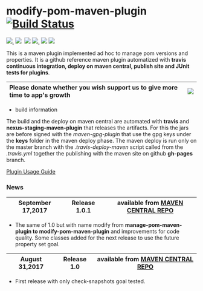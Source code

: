 # modify-pom-maven-plugin [![Build Status](https://travis-ci.org/amanganiello90/modify-pom-maven-plugin.svg)](https://travis-ci.org/amanganiello90/modify-pom-maven-plugin)

<a href="http://search.maven.org/#search%7Cga%7C1%7Ca%3A%22modify-pom-maven-plugin%22"><img src="https://img.shields.io/maven-central/v/com.github.amanganiello90/modify-pom-maven-plugin.svg">
</a>&nbsp;<img src="https://img.shields.io/github/forks/amanganiello90/modify-pom-maven-plugin.svg">&nbsp;
<img src="https://img.shields.io/github/stars/amanganiello90/modify-pom-maven-plugin.svg">&nbsp;<a href="https://github.com/amanganiello90/modify-pom-maven-plugin/issues"><img src="https://img.shields.io/github/issues/amanganiello90/modify-pom-maven-plugin.svg">
</a>&nbsp;<img src="https://img.shields.io/github/license/amanganiello90/modify-pom-maven-plugin.svg">&nbsp;<img src="https://img.shields.io/github/downloads/amanganiello90/modify-pom-maven-plugin/total.svg">&nbsp;


This is a maven plugin implemented ad hoc to manage pom versions and properties.
It is a github reference maven plugin automatized with **travis continuous integration, deploy on maven central, publish site and JUnit tests for plugins**.


|Please donate whether you wish support us to give more time to app's growth | [![](https://www.paypal.com/en_US/IT/i/btn/btn_donateCC_LG.gif)](https://www.paypal.com/cgi-bin/webscr?cmd=_s-xclick&hosted_button_id=XTC895QYD28TC) |
|:------------------------------------------------------------------------------|:------------------------------------------------------------------------------------------------------------------------------------------------------|

* build information

The build and the deploy on maven central are automated with **travis** and **nexus-staging-maven-plugin** that releases the artifacts.
For this the jars are before signed with the _maven-gpg-plugin_ that use the gpg keys under the **keys** folder in the maven deploy phase.
The maven deploy is run only on the master branch with the _.travis-deploy-maven_ script called from the _.travis.yml_ together the publishing with the maven site on github **gh-pages** branch.

[Plugin Usage Guide](https://amanganiello90.github.io/modify-pom-maven-plugin)

### News ###

September 17,2017  | **Release 1.0.1** | available from  **[MAVEN CENTRAL REPO](http://search.maven.org/#artifactdetails%7Ccom.github.amanganiello90%7Cmodify-pom-maven-plugin%7C1.0%7Cmaven-plugin)**  |
---- | ---- | ---- |

* The same of 1.0 but with name modify from **manage-pom-maven-plugin to modify-pom-maven-plugin** and improvements for code quality. Some classes added for the next release to use the future property set goal.


August 31,2017  | **Release 1.0** | available from  **[MAVEN CENTRAL REPO](http://search.maven.org/#artifactdetails%7Ccom.github.amanganiello90%7Cmanage-pom-maven-plugin%7C1.0%7Cmaven-plugin)**  |
---- | ---- | ---- |

* First release with only check-snapshots goal tested.



